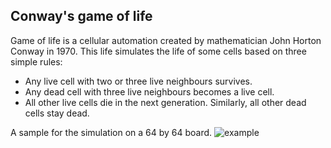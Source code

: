 ## Conway's game of life
Game of life is a cellular automation created by mathematician John Horton Conway in 1970.
This life simulates the life of some cells based on three simple rules:
- Any live cell with two or three live neighbours survives.
- Any dead cell with three live neighbours becomes a live cell.
- All other live cells die in the next generation. Similarly, all other dead cells stay dead.

A sample for the simulation on a 64 by 64 board.
![example](https://user-images.githubusercontent.com/49697930/88404160-be771680-cde2-11ea-8c29-7e8c64f55925.gif)
